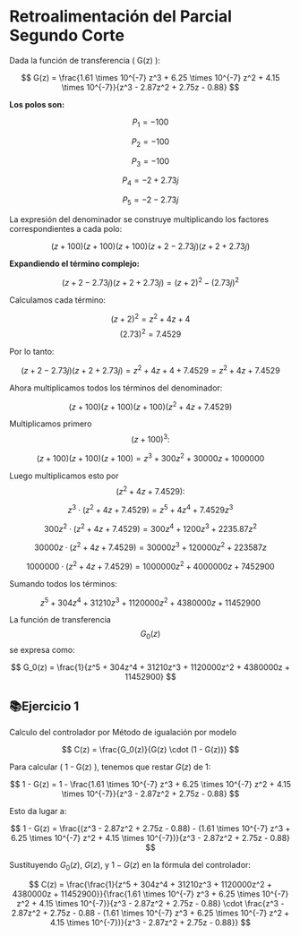 # Retroalimentación del Parcial Segundo Corte

Dada la función de transferencia \( G(z) \):

$$
G(z) = \frac{1.61 \times 10^{-7} z^3 + 6.25 \times 10^{-7} z^2 + 4.15 \times 10^{-7}}{z^3 - 2.87z^2 + 2.75z - 0.88}
$$

**Los polos son:**

$$P_1 = -100$$

$$P_2 = -100$$

$$P_3 = -100$$

$$P_4 = -2 + 2.73j$$

$$P_5 = -2 - 2.73j$$

La expresión del denominador se construye multiplicando los factores correspondientes a cada polo:

$$
(z + 100)(z + 100)(z + 100)(z + 2 - 2.73j)(z + 2 + 2.73j)
$$

**Expandiendo el término complejo:**

$$
(z + 2 - 2.73j)(z + 2 + 2.73j) = (z + 2)^2 - (2.73j)^2
$$

Calculamos cada término:

$$(z + 2)^2 = z^2 + 4z + 4$$
$$(2.73)^2 = 7.4529$$

Por lo tanto:

$$
(z + 2 - 2.73j)(z + 2 + 2.73j) = z^2 + 4z + 4 + 7.4529 = z^2 + 4z + 7.4529
$$

Ahora multiplicamos todos los términos del denominador:

$$
(z + 100)(z + 100)(z + 100)(z^2 + 4z + 7.4529)
$$

Multiplicamos primero $$(z + 100)^3:$$

$$
(z + 100)(z + 100)(z + 100) = z^3 + 300z^2 + 30000z + 1000000
$$

Luego multiplicamos esto por $$(z^2 + 4z + 7.4529):$$

$$z^3 \cdot (z^2 + 4z + 7.4529) = z^5 + 4z^4 + 7.4529z^3$$

$$300z^2 \cdot (z^2 + 4z + 7.4529) = 300z^4 + 1200z^3 + 2235.87z^2$$

$$30000z \cdot (z^2 + 4z + 7.4529) = 30000z^3 + 120000z^2 + 223587z$$

$$1000000 \cdot (z^2 + 4z + 7.4529) = 1000000z^2 + 4000000z + 7452900$$

Sumando todos los términos:

$$
z^5 + 304z^4 + 31210z^3 + 1120000z^2 + 4380000z + 11452900
$$


La función de transferencia $$G_0(z)$$ se expresa como:

$$
G_0(z) = \frac{1}{z^5 + 304z^4 + 31210z^3 + 1120000z^2 + 4380000z + 11452900}
$$

## 📚Ejercicio 1

Calculo del controlador por Método de igualación por modelo

$$
C(z) = \frac{G_0(z)}{G(z) \cdot (1 - G(z))}
$$

Para calcular \( 1 - G(z) \), tenemos que restar $G(z)$ de 1:

$$
1 - G(z) = 1 - \frac{1.61 \times 10^{-7} z^3 + 6.25 \times 10^{-7} z^2 + 4.15 \times 10^{-7}}{z^3 - 2.87z^2 + 2.75z - 0.88}
$$

Esto da lugar a:

$$
1 - G(z) = \frac{(z^3 - 2.87z^2 + 2.75z - 0.88) - (1.61 \times 10^{-7} z^3 + 6.25 \times 10^{-7} z^2 + 4.15 \times 10^{-7})}{z^3 - 2.87z^2 + 2.75z - 0.88}
$$


Sustituyendo $G_0(z),$ $G(z),$ y $1 - G(z)$ en la fórmula del controlador:

$$
C(z) = \frac{\frac{1}{z^5 + 304z^4 + 31210z^3 + 1120000z^2 + 4380000z + 11452900}}{\frac{1.61 \times 10^{-7} z^3 + 6.25 \times 10^{-7} z^2 + 4.15 \times 10^{-7}}{z^3 - 2.87z^2 + 2.75z - 0.88} \cdot \frac{z^3 - 2.87z^2 + 2.75z - 0.88 - (1.61 \times 10^{-7} z^3 + 6.25 \times 10^{-7} z^2 + 4.15 \times 10^{-7})}{z^3 - 2.87z^2 + 2.75z - 0.88}}
$$


